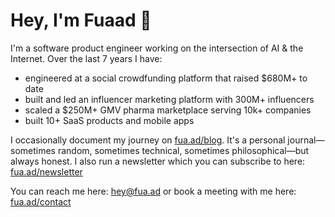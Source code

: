 # Hey, I'm Fuaad 👋

I'm a software product engineer working on the intersection of AI & the Internet. Over the last 7 years I have:

- engineered at a social crowdfunding platform that raised $680M+ to date
- built and led an influencer marketing platform with 300M+ influencers
- scaled a $250M+ GMV pharma marketplace serving 10k+ companies
- built 10+ SaaS products and mobile apps

I occasionally document my journey on [fua.ad/blog](https://fua.ad/blog). It's a personal journal—sometimes random, sometimes technical, sometimes philosophical—but always honest. I also run a newsletter which you can subscribe to here: [fua.ad/newsletter](fua.ad/newsletter)

You can reach me here: hey@fua.ad or book a meeting with me here: [fua.ad/contact](fua.ad/contact)

